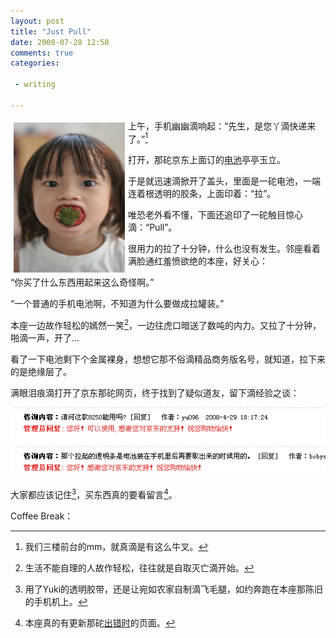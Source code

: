 ```yaml
---
layout: post
title: "Just Pull"
date: 2008-07-28 12:50
comments: true
categories: 

 - writing

---
```


<img height="240" alt="block" src="/downloads/images/2008_05/just_pull.png" width="178" align="left" style="margin:5px"/> 上午，手机幽幽滴响起：“先生，是您丫滴快递来了。”[^1]

打开，那砣京东上面订的<a href="http://www.360buy.com/wareshow.asp?wid=120336" target="_blank">电池</a>亭亭玉立。

于是就迅速滴掀开了盖头，里面是一砣电池，一端连着根透明的胶条，上面印着：“拉”。

唯恐老外看不懂，下面还追印了一砣触目惊心滴：“Pull”。

很用力的拉了十分钟，什么也没有发生。邻座看着满脸通红羞愤欲绝的本座，好关心：

“你买了什么东西用起来这么奇怪啊。”

“一个普通的手机电池啊，不知道为什么要做成拉罐装。”

本座一边故作轻松的嫣然一笑[^2]，一边往虎口暗送了数吨的内力。又拉了十分钟，啪滴一声，开了&#8230;

看了一下电池剩下个金属裸身，想想它那不俗滴精品商务版名号，就知道，拉下来的是绝缘层了。

满眼泪痕滴打开了京东那砣网页，终于找到了疑似道友，留下滴经验之谈：


![just pull](/downloads/images/2008_05/jindong.png "Don't touch me...")


大家都应该记住[^3]，买东西真的要看留言[^4]。

Coffee Break：
  
[^1]:我们三楼前台的mm，就真滴是有这么牛叉。  
[^2]:生活不能自理的人故作轻松，往往就是自取灭亡滴开始。  
[^3]:用了Yuki的透明胶带，还是让宛如农家自制滴飞毛腿，如约奔跑在本座那陈旧的手机机上。  
[^4]:本座真的有更新那砣[出错时](http://lenciel.com/不知道啥)的页面。
